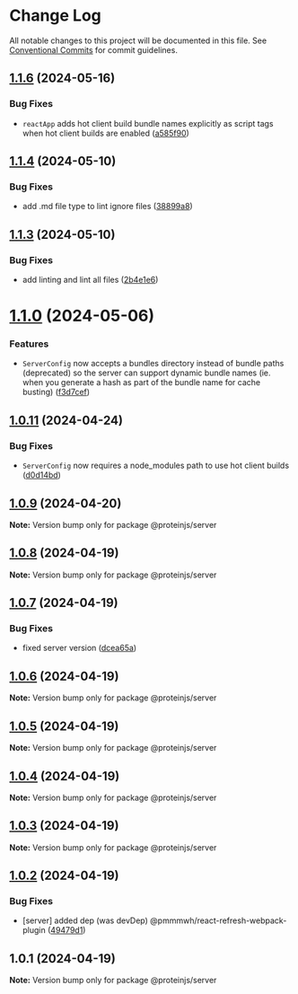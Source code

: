 # Change Log

All notable changes to this project will be documented in this file.
See [Conventional Commits](https://conventionalcommits.org) for commit guidelines.

## [1.1.6](https://github.com/proteinjs/server/compare/@proteinjs/server@1.1.5...@proteinjs/server@1.1.6) (2024-05-16)


### Bug Fixes

* `reactApp` adds hot client build bundle names explicitly as script tags when hot client builds are enabled ([a585f90](https://github.com/proteinjs/server/commit/a585f9040587dae550c76c24827dfefc4af55127))





## [1.1.4](https://github.com/proteinjs/server/compare/@proteinjs/server@1.1.3...@proteinjs/server@1.1.4) (2024-05-10)


### Bug Fixes

* add .md file type to lint ignore files ([38899a8](https://github.com/proteinjs/server/commit/38899a83c80b3d6dc61049dc48916168985acf87))





## [1.1.3](https://github.com/proteinjs/server/compare/@proteinjs/server@1.1.2...@proteinjs/server@1.1.3) (2024-05-10)


### Bug Fixes

* add linting and lint all files ([2b4e1e6](https://github.com/proteinjs/server/commit/2b4e1e6332e16328c3a3d3c846def74f819bbf39))





# [1.1.0](https://github.com/proteinjs/server/compare/@proteinjs/server@1.0.17...@proteinjs/server@1.1.0) (2024-05-06)

### Features

- `ServerConfig` now accepts a bundles directory instead of bundle paths (deprecated) so the server can support dynamic bundle names (ie. when you generate a hash as part of the bundle name for cache busting) ([f3d7cef](https://github.com/proteinjs/server/commit/f3d7cefd58cb0b220470e886e161fbc028ca2df9))

## [1.0.11](https://github.com/proteinjs/server/compare/@proteinjs/server@1.0.10...@proteinjs/server@1.0.11) (2024-04-24)

### Bug Fixes

- `ServerConfig` now requires a node_modules path to use hot client builds ([d0d14bd](https://github.com/proteinjs/server/commit/d0d14bda27e391ddb6493c714f5cf5220c1976fc))

## [1.0.9](https://github.com/proteinjs/server/compare/@proteinjs/server@1.0.8...@proteinjs/server@1.0.9) (2024-04-20)

**Note:** Version bump only for package @proteinjs/server

## [1.0.8](https://github.com/proteinjs/server/compare/@proteinjs/server@1.0.7...@proteinjs/server@1.0.8) (2024-04-19)

**Note:** Version bump only for package @proteinjs/server

## [1.0.7](https://github.com/brentbahry/server/compare/@proteinjs/server@1.0.6...@proteinjs/server@1.0.7) (2024-04-19)

### Bug Fixes

- fixed server version ([dcea65a](https://github.com/brentbahry/server/commit/dcea65a231c894ff7872f48b9b6d36b44d28b72e))

## [1.0.6](https://github.com/brentbahry/server/compare/@proteinjs/server@1.0.5...@proteinjs/server@1.0.6) (2024-04-19)

**Note:** Version bump only for package @proteinjs/server

## [1.0.5](https://github.com/brentbahry/server/compare/@proteinjs/server@1.0.4...@proteinjs/server@1.0.5) (2024-04-19)

**Note:** Version bump only for package @proteinjs/server

## [1.0.4](https://github.com/brentbahry/server/compare/@proteinjs/server@1.0.3...@proteinjs/server@1.0.4) (2024-04-19)

**Note:** Version bump only for package @proteinjs/server

## [1.0.3](https://github.com/brentbahry/server/compare/@proteinjs/server@1.0.2...@proteinjs/server@1.0.3) (2024-04-19)

**Note:** Version bump only for package @proteinjs/server

## [1.0.2](https://github.com/brentbahry/server/compare/@proteinjs/server@1.0.1...@proteinjs/server@1.0.2) (2024-04-19)

### Bug Fixes

- [server] added dep (was devDep) @pmmmwh/react-refresh-webpack-plugin ([49479d1](https://github.com/brentbahry/server/commit/49479d1b23e0d767bb0d00731002a2bf77ede892))

## 1.0.1 (2024-04-19)

**Note:** Version bump only for package @proteinjs/server
